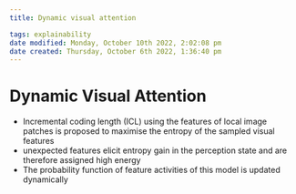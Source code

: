 ```yaml
---
title: Dynamic visual attention

tags: explainability
date modified: Monday, October 10th 2022, 2:02:08 pm
date created: Thursday, October 6th 2022, 1:36:40 pm
---
```


# Dynamic Visual Attention
- Incremental coding length (ICL) using the features of local image patches is proposed to maximise the entropy of the sampled visual features
- unexpected features elicit entropy gain in the perception state and are therefore assigned high energy
- The probability function of feature activities of this model is updated dynamically

